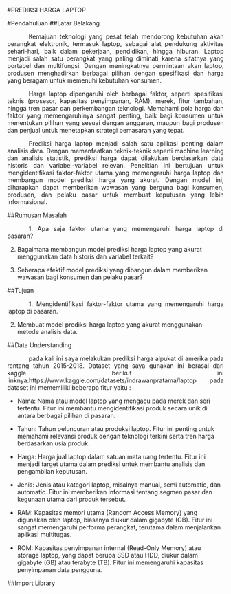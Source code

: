 #PREDIKSI HARGA LAPTOP

#Pendahuluan
##Latar Belakang


<p style="text-indent: 50px; text-align: justify;">Kemajuan teknologi yang pesat telah mendorong kebutuhan akan perangkat elektronik, termasuk laptop, sebagai alat pendukung aktivitas sehari-hari, baik dalam pekerjaan, pendidikan, hingga hiburan. Laptop menjadi salah satu perangkat yang paling diminati karena sifatnya yang portabel dan multifungsi. Dengan meningkatnya permintaan akan laptop, produsen menghadirkan berbagai pilihan dengan spesifikasi dan harga yang beragam untuk memenuhi kebutuhan konsumen.</p>
<p style="text-indent: 50px; text-align: justify;">Harga laptop dipengaruhi oleh berbagai faktor, seperti spesifikasi teknis (prosesor, kapasitas penyimpanan, RAM), merek, fitur tambahan, hingga tren pasar dan perkembangan teknologi. Memahami pola harga dan faktor yang memengaruhinya sangat penting, baik bagi konsumen untuk menentukan pilihan yang sesuai dengan anggaran, maupun bagi produsen dan penjual untuk menetapkan strategi pemasaran yang tepat.</p>
<p style="text-indent: 50px; text-align: justify;">Prediksi harga laptop menjadi salah satu aplikasi penting dalam analisis data. Dengan memanfaatkan teknik-teknik seperti machine learning dan analisis statistik, prediksi harga dapat dilakukan berdasarkan data historis dan variabel-variabel relevan. Penelitian ini bertujuan untuk mengidentifikasi faktor-faktor utama yang memengaruhi harga laptop dan membangun model prediksi harga yang akurat. Dengan model ini, diharapkan dapat memberikan wawasan yang berguna bagi konsumen, produsen, dan pelaku pasar untuk membuat keputusan yang lebih informasional.</p>

##Rumusan Masalah
<p style="text-indent: 50px; text-align: justify;">1. Apa saja faktor utama yang memengaruhi harga laptop di pasaran?

2. Bagaimana membangun model prediksi harga laptop yang akurat menggunakan data historis dan variabel terkait?

3. Seberapa efektif model prediksi yang dibangun dalam memberikan wawasan bagi konsumen dan pelaku pasar?</p>

##Tujuan

<p style="text-indent: 50px; text-align: justify;">1. Mengidentifikasi faktor-faktor utama yang memengaruhi harga laptop di pasaran.

2. Membuat model prediksi harga laptop yang akurat menggunakan metode analisis data.</p>

##Data Understanding

<p style="text-indent: 50px; text-align: justify;">pada kali ini saya melakukan prediksi harga alpukat di amerika pada rentang tahun 2015-2018. Dataset yang saya gunakan ini berasal dari kaggle berikut ini linknya:https://www.kaggle.com/datasets/indrawanpratama/laptop pada dataset ini mememiliki beberapa fitur yaitu :

* Nama: Nama atau model laptop yang mengacu pada merek dan seri tertentu. Fitur
ini membantu mengidentifikasi produk secara unik di antara berbagai pilihan di pasaran.

* Tahun: Tahun peluncuran atau produksi laptop. Fitur ini penting untuk memahami relevansi produk dengan teknologi terkini serta tren harga berdasarkan usia produk.

* Harga: Harga jual laptop dalam satuan mata uang tertentu. Fitur ini menjadi target utama dalam prediksi untuk membantu analisis dan pengambilan keputusan.

* Jenis: Jenis atau kategori laptop, misalnya manual, semi automatic, dan automatic. Fitur ini memberikan informasi tentang segmen pasar dan kegunaan utama dari produk tersebut.

* RAM: Kapasitas memori utama (Random Access Memory) yang digunakan oleh laptop, biasanya diukur dalam gigabyte (GB). Fitur ini sangat memengaruhi performa perangkat, terutama dalam menjalankan aplikasi multitugas.

* ROM: Kapasitas penyimpanan internal (Read-Only Memory) atau storage laptop, yang dapat berupa SSD atau HDD, diukur dalam gigabyte (GB) atau terabyte (TB). Fitur ini memengaruhi kapasitas penyimpanan data pengguna.</p>

##Import Library
